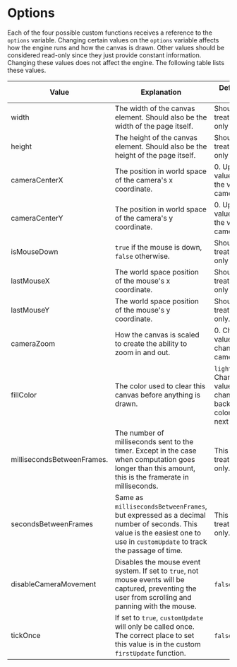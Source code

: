 # Options

Each of the four possible custom functions receives a reference to the `options` variable. Changing certain values on the `options` variable affects how the engine runs and how the canvas is drawn. Other values should be considered read-only since they just provide constant information. Changing these values does not affect the engine.  The following table lists these values.

|Value | Explanation | Default/Read Only|
|---|---|---|
|width|The width of the canvas element. Should also be the width of the page itself. | Should be treated as read-only|
|height| The height of the canvas element. Should also be the height of the page itself.| Should be treated as read-only |
| cameraCenterX | The position in world space of the camera's x coordinate. | 0. Updating this value will move the virtual camera. |
|cameraCenterY | The position in world space of the camera's y coordinate. | 0. Updating this value will move the virtual camera.|
|isMouseDown| `true` if the mouse is down, `false` otherwise. | Should be treated as rea-only|
|lastMouseX| The world space position of the mouse's x coordinate.|Should be treated as read-only|
|lastMouseY|The world space position of the mouse's y coordinate. | Should be treated as read-only.
|cameraZoom | How the canvas is scaled to create the ability to zoom in and out. | 0. Changing this value will change the camera zoom.|
|fillColor| The color used to clear this canvas before anything is drawn. | `lightgray`. Changing this value will change the background color on the next frame.|
|millisecondsBetweenFrames. | The number of milliseconds sent to the timer. Except in the case when computation goes longer than this amount, this is the framerate in milliseconds. | This should be treated as read-only.|
|secondsBetweenFrames| Same as `millisecondsBetweenFrames`, but expressed as a decimal number of seconds. This value is the easiest one to use in `customUpdate` to track the passage of time. | This should be treated as read-only.
| disableCameraMovement | Disables the mouse event system. If set to `true`, not mouse events will be captured, preventing the user from scrolling and panning with the mouse. | `false`/`undefined`. |
|tickOnce | If set to `true`, `customUpdate` will only be called once. The correct place to set this value is in the custom `firstUpdate` function. | `false`/`undefined`|